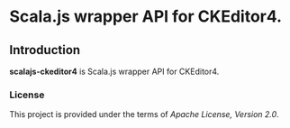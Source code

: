 Scala.js wrapper API for CKEditor4.
================================

## Introduction

**scalajs-ckeditor4** is Scala.js wrapper API for CKEditor4.

### License

This project is provided under the terms of _Apache License, Version 2.0_. 

